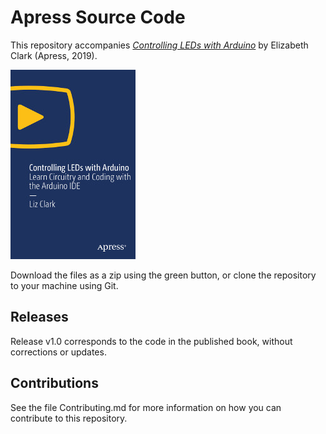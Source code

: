 # Apress Source Code

This repository accompanies [*Controlling LEDs with Arduino*](https://rd.springer.com/video/10.1007/978-1-4842-4883-6) by Elizabeth Clark (Apress, 2019).

[comment]: #cover
![Cover image](9781484248836.jpg)

Download the files as a zip using the green button, or clone the repository to your machine using Git.

## Releases

Release v1.0 corresponds to the code in the published book, without corrections or updates.

## Contributions

See the file Contributing.md for more information on how you can contribute to this repository.